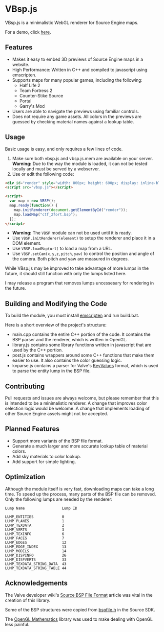 # VBsp.js

VBsp.js is a minimalistic WebGL renderer for Source Engine maps.

For a demo, click [here](http://cogg.rocks/vbsp/).

## Features
- Makes it easy to embed 3D previews of Source Engine maps in a website.
- High Performance: Written in C++ and compiled to javascript using emscripten.
- Supports maps for many popular games, including the following:
  - Half Life 2
  - Team Fortress 2
  - Counter-Stike Source
  - Portal
  - Garry's Mod
- Users are able to navigate the previews using familiar controls.
- Does not require any game assets. All colors in the previews are guessed by checking material names against a lookup table.

## Usage

Basic usage is easy, and only requires a few lines of code.

1. Make sure both vbsp.js and vbsp.js.mem are available on your server. **Warning:** Due to the way the module is loaded, it can not be tested locally and must be served by a webserver.
2. Use or edit the following code:
```html
<div id="render" style="width: 800px; height: 600px; display: inline-block;"></div>
<script src="vbsp.js"></script>

<script>
  var map = new VBSP();
  map.ready(function() {
    map.initRenderer(document.getElementById("render"));
    map.loadMap("ctf_2fort.bsp");
  });
</script>
```
- **Warning:** The `VBSP` module can not be used until it is ready.
- Use `VBSP.initRenderer(element)` to setup the renderer and place it in a DOM element.
- Use `VBSP.loadMap(url)` to load a map from a URL.
- Use `VBSP.setCam(x,y,z,pitch,yaw)` to control the position and angle of the camera. Both pitch and yaw are measured in degrees.

While VBsp.js may be improved to take advantage of more lumps in the future, it should still function with only the lumps listed here.

I may release a program that removes lumps uncessesary for rendering in the future.

## Building and Modifying the Code

To build the module, you must install [emscripten](https://kripken.github.io/emscripten-site/) and run build.bat.

Here is a short overview of the project's structure:
- main.cpp contains the entire C++ portion of the code. It contains the BSP parser and the renderer, which is written in OpenGL.
- library.js contains some library functions written in javascript that are used by the C++ portion.
- post.js contains wrappers around some C++ functions that make them easier to use. It also contains the color guessing logic. 
- kvparse.js contains a parser for Valve's [KeyValues](https://developer.valvesoftware.com/wiki/KeyValues) format, which is used to parse the entity lump in the BSP file.

## Contributing

Pull requests and issues are always welcome, but please remember that this is intended to be a minimalistic renderer. A change that improves color selection logic would be welcome. A change that implements loading of other Source Engine assets might not be accepted.

## Planned Features
- Support more variants of the BSP file format.
- Generate a much larger and more accurate lookup table of material colors.
- Add sky materials to color lookup.
- Add support for simple lighting.

## Optimization

Although the module itself is very fast, downloading maps can take a long time. To speed up the process, many parts of the BSP file can be removed. Only the following lumps are needed by the renderer:

```
Lump Name                 Lump ID

LUMP_ENTITIES             0
LUMP_PLANES               1
LUMP_TEXDATA              2
LUMP_VERTS                3
LUMP_TEXINFO              6
LUMP_FACES                7
LUMP_EDGES                12
LUMP_EDGE_INDEX           13
LUMP_MODELS               14
LUMP_DISPINFO             26
LUMP_DISPVERTS            33
LUMP_TEXDATA_STRING_DATA  43
LUMP_TEXDATA_STRING_TABLE 44
```

## Acknowledgements
The Valve developer wiki's [Source BSP File Format](https://developer.valvesoftware.com/wiki/Source_BSP_File_Format) article was vital in the creation of this library.

Some of the BSP structures were copied from [bspfile.h](https://github.com/ValveSoftware/source-sdk-2013/blob/master/sp/src/public/bspfile.h) in the Source SDK.

The [OpenGL Mathematics](https://glm.g-truc.net/0.9.8/index.html) library was used to make dealing with OpenGL less painful.
